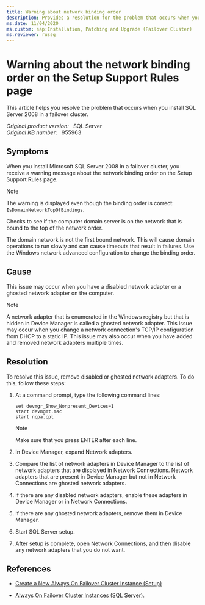 ```yaml
---
title: Warning about network binding order
description: Provides a resolution for the problem that occurs when you install SQL Server 2008 in a failover cluster.
ms.date: 11/04/2020
ms.custom: sap:Installation, Patching and Upgrade (Failover Cluster)
ms.reviewer: russg
---
```

# Warning about the network binding order on the Setup Support Rules page

This article helps you resolve the problem that occurs when you install SQL Server 2008 in a failover cluster.

_Original product version:_ &nbsp; SQL Server  
_Original KB number:_ &nbsp; 955963

## Symptoms

When you install Microsoft SQL Server 2008 in a failover cluster, you receive a warning message about the network binding order on the Setup Support Rules page.

> [!NOTE]
> The warning is displayed even though the binding order is correct: `IsDomainNetworkTopOfBindings`.

Checks to see if the computer domain server is on the network that is bound to the top of the network order.

The domain network is not the first bound network. This will cause domain operations to run slowly and can cause timeouts that result in failures. Use the Windows network advanced configuration to change the binding order.

## Cause

This issue may occur when you have a disabled network adapter or a ghosted network adapter on the computer.

> [!NOTE]
> A network adapter that is enumerated in the Windows registry but that is hidden in Device Manager is called a ghosted network adapter. This issue may occur when you change a network connection's TCP/IP configuration from DHCP to a static IP. This issue may also occur when you have added and removed network adapters multiple times.

## Resolution

To resolve this issue, remove disabled or ghosted network adapters. To do this, follow these steps:

1. At a command prompt, type the following command lines:

    ```console
    set devmgr_Show_Nonpresent_Devices=1
    start devmgmt.msc
    start ncpa.cpl
    ```

    > [!NOTE]
    > Make sure that you press ENTER after each line.

2. In Device Manager, expand Network adapters.
3. Compare the list of network adapters in Device Manager to the list of network adapters that are displayed in Network Connections. Network adapters that are present in Device Manager but not in Network Connections are ghosted network adapters.
4. If there are any disabled network adapters, enable these adapters in Device Manager or in Network Connections.
5. If there are any ghosted network adapters, remove them in Device Manager.
6. Start SQL Server setup.
7. After setup is complete, open Network Connections, and then disable any network adapters that you do not want.

## References

- [Create a New Always On Failover Cluster Instance (Setup)](/sql/sql-server/failover-clusters/install/create-a-new-sql-server-failover-cluster-setup)

- [Always On Failover Cluster Instances (SQL Server)](/sql/sql-server/failover-clusters/windows/always-on-failover-cluster-instances-sql-server).
